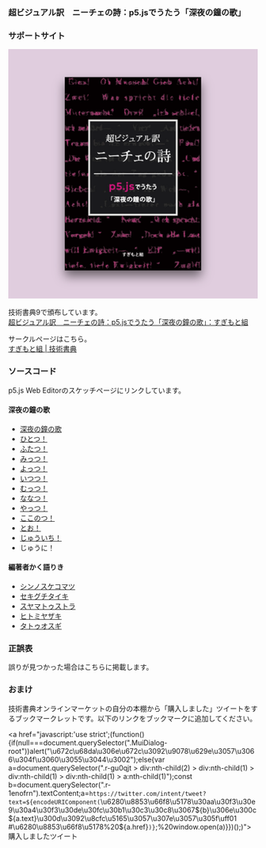 ### 超ビジュアル訳　ニーチェの詩：p5.jsでうたう「深夜の鐘の歌」
### サポートサイト

[![cover](cover-and-bg.png)](https://techbookfest.org/product/5727504515989504)

技術書典9で頒布しています。  
[超ビジュアル訳　ニーチェの詩：p5.jsでうたう「深夜の鐘の歌」：すぎもと組](https://techbookfest.org/product/5727504515989504)

サークルページはこちら。  
[すぎもと組 | 技術書典](https://techbookfest.org/organization/5752355920281600)

### ソースコード

p5.js Web Editorのスケッチページにリンクしています。

#### 深夜の鐘の歌

- [深夜の鐘の歌](https://editor.p5js.org/sugi2000/sketches/RForLc1Xn)
- [ひとつ！](https://editor.p5js.org/hitomi/sketches/Nc7dniCvD)
- [ふたつ！](https://editor.p5js.org/kom-shin/sketches/OlS2LZPJB)
- [みっつ！](https://editor.p5js.org/hitomi/sketches/__IxSm3ez)
- [よっつ！](https://editor.p5js.org/TS5632/sketches/ord5dODu8)
- [いつつ！](https://editor.p5js.org/Sumikko-Mountain/sketches/h7iLrCbo6)
- [むっつ！](https://editor.p5js.org/kom-shin/sketches/WmvESYa-m)
- [ななつ！](https://editor.p5js.org/TS5632/sketches/7JuG8PYv_)
- [やっつ！](https://editor.p5js.org/kom-shin/sketches/19xmyznU6)
- [ここのつ！](https://editor.p5js.org/Sumikko-Mountain/sketches/BtZ5mCxK0)
- [とお！](https://editor.p5js.org/hitomi/sketches/F-xdzFiZ8)
- [じゅういち！](https://editor.p5js.org/Sumikko-Mountain/sketches/p-qzwQhYm)
- じゅうに！

#### 編著者かく語りき

- [シンノスケコマツ](https://editor.p5js.org/kom-shin/sketches/lKKwqZrLe)
- [セキグチタイキ](https://editor.p5js.org/TS5632/sketches/gNdjt8w0X)
- [スヤマトゥストラ](https://editor.p5js.org/Sumikko-Mountain/sketches/zxGjFAhgQ)
- [ヒトミヤザキ](https://editor.p5js.org/hitomi/sketches/qUZJsbQ0N)
- [タトゥオスギ](https://editor.p5js.org/sugi2000/sketches/bfh6-Bgrn)

### 正誤表

誤りが見つかった場合はこちらに掲載します。

### おまけ

技術書典オンラインマーケットの自分の本棚から「購入しました」ツイートをするブックマークレットです。以下のリンクをブックマークに追加してください。

<a href="javascript:'use strict';(function(){if(null===document.querySelector(".MuiDialog-root"))alert("\u672c\u68da\u306e\u672c\u3092\u9078\u629e\u3057\u3066\u304f\u3060\u3055\u3044\u3002");else{var a=document.querySelector(".r-gu0qjt > div:nth-child(2) > div:nth-child(1) > div:nth-child(1) > div:nth-child(1) > a:nth-child(1)");const b=document.querySelector(".r-1enofrn").textContent;a=`https://twitter.com/intent/tweet?text=${encodeURIComponent(`\u6280\u8853\u66f8\u5178\u30aa\u30f3\u30e9\u30a4\u30f3\u30de\u30fc\u30b1\u30c3\u30c8\u3067${b}\u306e\u300c${a.text}\u300d\u3092\u8cfc\u5165\u3057\u307e\u3057\u305f\uff01 #\u6280\u8853\u66f8\u5178%20${a.href}`)}`;%20window.open(a)}})();)">購入しましたツイート</a>
